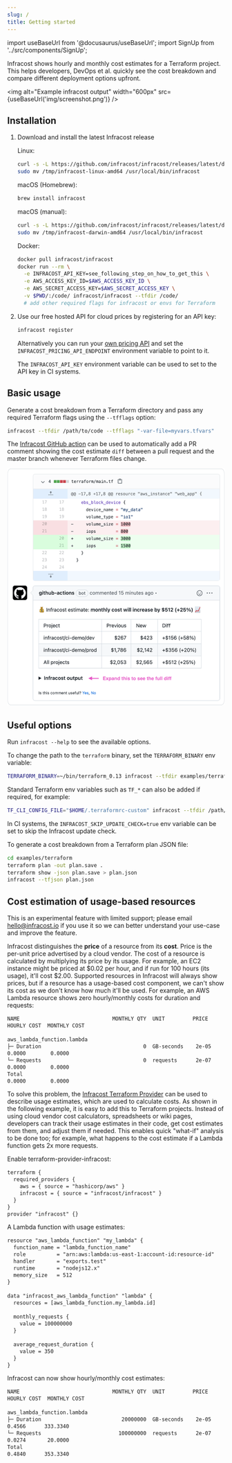 ```yaml
---
slug: /
title: Getting started
---
```


import useBaseUrl from '@docusaurus/useBaseUrl';
import SignUp from '../src/components/SignUp';

Infracost shows hourly and monthly cost estimates for a Terraform project. This helps developers, DevOps et al. quickly see the cost breakdown and compare different deployment options upfront.

<img alt="Example infracost output" width="600px" src={useBaseUrl('img/screenshot.png')} />

## Installation

1. Download and install the latest Infracost release

    Linux:
    ```sh
    curl -s -L https://github.com/infracost/infracost/releases/latest/download/infracost-linux-amd64.tar.gz | tar xz -C /tmp && \
    sudo mv /tmp/infracost-linux-amd64 /usr/local/bin/infracost
    ```

    macOS (Homebrew):
    ```sh
    brew install infracost
    ```

    macOS (manual):
    ```sh
    curl -s -L https://github.com/infracost/infracost/releases/latest/download/infracost-darwin-amd64.tar.gz | tar xz -C /tmp && \
    sudo mv /tmp/infracost-darwin-amd64 /usr/local/bin/infracost
    ```

    Docker:
    ```sh
    docker pull infracost/infracost
    docker run --rm \
      -e INFRACOST_API_KEY=see_following_step_on_how_to_get_this \
      -e AWS_ACCESS_KEY_ID=$AWS_ACCESS_KEY_ID \
      -e AWS_SECRET_ACCESS_KEY=$AWS_SECRET_ACCESS_KEY \
      -v $PWD/:/code/ infracost/infracost --tfdir /code/
      # add other required flags for infracost or envs for Terraform
    ```

2.	Use our free hosted API for cloud prices by registering for an API key:
    ```sh
    infracost register
    ```

    Alternatively you can run your [own pricing API](https://github.com/infracost/cloud-pricing-api) and set the `INFRACOST_PRICING_API_ENDPOINT` environment variable to point to it.
    
    The `INFRACOST_API_KEY` environment variable can be used to set to the API key in CI systems.

## Basic usage

Generate a cost breakdown from a Terraform directory and pass any required Terraform flags using the `--tfflags` option:
```sh
infracost --tfdir /path/to/code --tfflags "-var-file=myvars.tfvars"
```

The [Infracost GitHub action](https://github.com/marketplace/actions/run-infracost) can be used to automatically add a PR comment showing the cost estimate `diff` between a pull request and the master branch whenever Terraform files change.

<img src="https://raw.githubusercontent.com/infracost/infracost-gh-action/master/screenshot.png" width="550px" alt="Example infracost diff usage" />

## Useful options

Run `infracost --help` to see the available options.

To change the path to the `terraform` binary, set the `TERRAFORM_BINARY` env variable:
```sh
TERRAFORM_BINARY=~/bin/terraform_0.13 infracost --tfdir examples/terraform_0.13
```

Standard Terraform env variables such as `TF_*` can also be added if required, for example:
```sh
TF_CLI_CONFIG_FILE="$HOME/.terraformrc-custom" infracost --tfdir /path/to/code
```

In CI systems, the `INFRACOST_SKIP_UPDATE_CHECK=true` env variable can be set to skip the Infracost update check.

To generate a cost breakdown from a Terraform plan JSON file:
```sh
cd examples/terraform
terraform plan -out plan.save .
terraform show -json plan.save > plan.json
infracost --tfjson plan.json
```

## Cost estimation of usage-based resources

This is an experimental feature with limited support; please email [hello@infracost.io](mailto:hello@infracost.io) if you use it so we can better understand your use-case and improve the feature.

Infracost distinguishes the **price** of a resource from its **cost**. Price is the per-unit price advertised by a cloud vendor. The cost of a resource is calculated by multiplying its price by its usage. For example, an EC2 instance might be priced at $0.02 per hour, and if run for 100 hours (its usage), it'll cost $2.00. Supported resources in Infracost will always show prices, but if a resource has a usage-based cost component, we can't show its cost as we don't know how much it'll be used. For example, an AWS Lambda resource shows zero hourly/monthly costs for duration and requests:

  ```
  NAME                              MONTHLY QTY  UNIT         PRICE   HOURLY COST  MONTHLY COST

  aws_lambda_function.lambda
  ├─ Duration                                 0  GB-seconds    2e-05       0.0000        0.0000
  └─ Requests                                 0  requests      2e-07       0.0000        0.0000
  Total                                                                    0.0000        0.0000
  ```

To solve this problem, the [Infracost Terraform Provider](https://registry.terraform.io/providers/infracost/infracost/latest/docs) can be used to describe usage estimates, which are used to calculate costs. As shown in the following example, it is easy to add this to Terraform projects. Instead of using cloud vendor cost calculators, spreadsheets or wiki pages, developers can track their usage estimates in their code, get cost estimates from them, and adjust them if needed. This enables quick "what-if" analysis to be done too; for example, what happens to the cost estimate if a Lambda function gets 2x more requests.

  Enable terraform-provider-infracost: 
  ```hcl
  terraform {
    required_providers {
      aws = { source = "hashicorp/aws" }
      infracost = { source = "infracost/infracost" }
    }
  }
  provider "infracost" {}
  ```

  A Lambda function with usage estimates:
  ```
  resource "aws_lambda_function" "my_lambda" {
    function_name = "lambda_function_name"
    role          = "arn:aws:lambda:us-east-1:account-id:resource-id"
    handler       = "exports.test"
    runtime       = "nodejs12.x"
    memory_size   = 512
  }

  data "infracost_aws_lambda_function" "lambda" {
    resources = [aws_lambda_function.my_lambda.id]

    monthly_requests {
      value = 100000000
    }

    average_request_duration {
      value = 350
    }
  }
  ```

  Infracost can now show hourly/monthly cost estimates:
  ```
  NAME                              MONTHLY QTY  UNIT         PRICE   HOURLY COST  MONTHLY COST

  aws_lambda_function.lambda
  ├─ Duration                          20000000  GB-seconds    2e-05       0.4566      333.3340
  └─ Requests                         100000000  requests      2e-07       0.0274       20.0000
  Total                                                                    0.4840      353.3340
  ```
